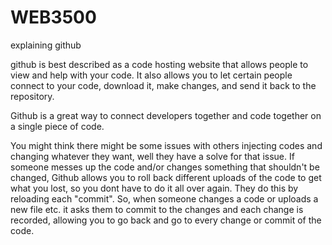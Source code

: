 # WEB3500
explaining github

github is best described as a code hosting website that allows people to view and help with your code. It also allows you to let certain people connect to your code, download it, make changes, and send it back to the repository.

Github is a great way to connect developers together and code together on a single piece of code.

You might think there might be some issues with others injecting codes and changing whatever they want, well they have a solve for that issue. If someone messes up the code and/or changes something that shouldn't be changed, Github allows you to roll back different uploads of the code to get what you lost, so you dont have to do it all over again. They do this by reloading each "commit". So, when someone changes a code or uploads a new file etc. it asks them to commit to the changes and each change is recorded, allowing you to go back and go to every change or commit of the code.
